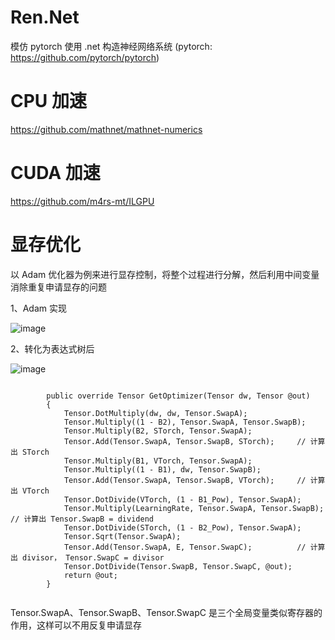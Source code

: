 # Ren.Net
模仿 pytorch 使用 .net 构造神经网络系统 (pytorch: https://github.com/pytorch/pytorch)

# CPU 加速
https://github.com/mathnet/mathnet-numerics

# CUDA 加速
https://github.com/m4rs-mt/ILGPU

# 显存优化
以 Adam 优化器为例来进行显存控制，将整个过程进行分解，然后利用中间变量消除重复申请显存的问题

1、Adam 实现

![image](https://user-images.githubusercontent.com/26969703/153588676-54976992-ff3f-4eb1-8c93-f65b6732d7d2.png)

2、转化为表达式树后

![image](https://user-images.githubusercontent.com/26969703/140619034-0bb65d69-1112-4a65-90ad-cafbc76fd8a2.png)

```

        public override Tensor GetOptimizer(Tensor dw, Tensor @out)
        {
            Tensor.DotMultiply(dw, dw, Tensor.SwapA);
            Tensor.Multiply((1 - B2), Tensor.SwapA, Tensor.SwapB);
            Tensor.Multiply(B2, STorch, Tensor.SwapA);
            Tensor.Add(Tensor.SwapA, Tensor.SwapB, STorch);     // 计算出 STorch
            Tensor.Multiply(B1, VTorch, Tensor.SwapA);
            Tensor.Multiply((1 - B1), dw, Tensor.SwapB);
            Tensor.Add(Tensor.SwapA, Tensor.SwapB, VTorch);     // 计算出 VTorch
            Tensor.DotDivide(VTorch, (1 - B1_Pow), Tensor.SwapA);
            Tensor.Multiply(LearningRate, Tensor.SwapA, Tensor.SwapB);  // 计算出 Tensor.SwapB = dividend
            Tensor.DotDivide(STorch, (1 - B2_Pow), Tensor.SwapA);
            Tensor.Sqrt(Tensor.SwapA);
            Tensor.Add(Tensor.SwapA, E, Tensor.SwapC);          // 计算出 divisor， Tensor.SwapC = divisor
            Tensor.DotDivide(Tensor.SwapB, Tensor.SwapC, @out);
            return @out;
        }
        
```

Tensor.SwapA、Tensor.SwapB、Tensor.SwapC 是三个全局变量类似寄存器的作用，这样可以不用反复申请显存
